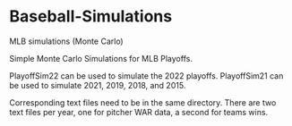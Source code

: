 # Baseball-Simulations
MLB simulations (Monte Carlo)


Simple Monte Carlo Simulations for MLB Playoffs.

PlayoffSim22 can be used to simulate the 2022 playoffs.
PlayoffSim21 can be used to simulate 2021, 2019, 2018, and 2015.

Corresponding text files need to be in the same directory.
There are two text files per year, one for pitcher WAR data, a second for teams wins.

